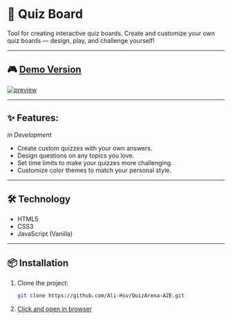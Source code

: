 # 🧠 Quiz Board

Tool for creating interactive quiz boards.
Create and customize your own quiz boards — design, play, and challenge yourself!

---

## 🎮 [Demo Version](https://ali-hsv.github.io/QuizArena-AZE/)

[![preview](https://i.postimg.cc/5tqn65mk/ezgif-451cd2da9534fc.gif)](https://i.postimg.cc/5tqn65mk/ezgif-451cd2da9534fc.gif)

---

## ✨ Features:

_in Development_

- Create custom quizzes with your own answers.
- Design questions on any topics you love.
- Set time limits to make your quizzes more challenging.
- Customize color themes to match your personal style.

---

## 🛠️ Technology

- HTML5
- CSS3
- JavaScript (Vanilla)

---

## 📦 Installation

1. Clone the project:
   ```bash
   git clone https://github.com/Ali-Hsv/QuizArena-AZE.git
   ```
2. [Click and open in browser](https://ali-hsv.github.io/QuizArena-AZE/)

